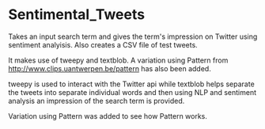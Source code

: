 # Sentimental_Tweets
Takes an input search term and gives the term's impression on Twitter using sentiment analyisis.
Also creates a CSV file of test tweets.

It makes use of tweepy and textblob. A variation using Pattern from http://www.clips.uantwerpen.be/pattern has also been added.

tweepy is used to interact with the Twitter api while textblob helps separate the tweets into separate individual words and then using NLP and sentiment analysis an impression of the search term is provided.

Variation using Pattern was added to see how Pattern works.


